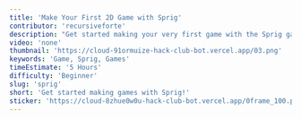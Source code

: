 ```yaml
---
title: 'Make Your First 2D Game with Sprig'
contributor: 'recursiveforte'
description: "Get started making your very first game with the Sprig game engine, using JavaScript! Sprig is a great tool for both beginners and advanced programmers, and if you make a game, you can get a free DIY handheld console! Follow this four-part series in order, and you'll get to make your very own puzzle game."
video: 'none'
thumbnail: 'https://cloud-91ormuize-hack-club-bot.vercel.app/03.png'
keywords: 'Game, Sprig, Games'
timeEstimate: '5 Hours'
difficulty: 'Beginner'
slug: 'sprig'
short: 'Get started making games with Sprig!'
sticker: 'https://cloud-8zhue0w0u-hack-club-bot.vercel.app/0frame_100.png'
---
```

